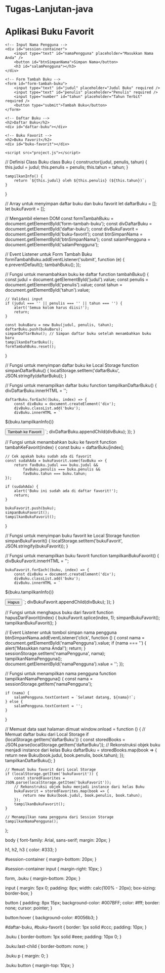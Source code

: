# Tugas-Lanjutan-java

<!DOCTYPE html>
<html lang="id">
<head>
    <meta charset="UTF-8" />
    <meta http-equiv="X-UA-Compatible" content="IE=edge" />
    <meta name="viewport" content="width=device-width, initial-scale=1.0" />
    <title>Aplikasi Buku Favorit</title>
    <link rel="stylesheet" href="style.css" />
</head>
<body>
    <h1>Aplikasi Buku Favorit</h1>

    <!-- Input Nama Pengguna -->
    <div id="session-container">
        <input type="text" id="namaPengguna" placeholder="Masukkan Nama Anda" />
        <button id="btnSimpanNama">Simpan Nama</button>
        <h3 id="salamPengguna"></h3>
    </div>

    <!-- Form Tambah Buku -->
    <form id="form-tambah-buku">
        <input type="text" id="judul" placeholder="Judul Buku" required />
        <input type="text" id="penulis" placeholder="Penulis" required />
        <input type="number" id="tahun" placeholder="Tahun Terbit" required />
        <button type="submit">Tambah Buku</button>
    </form>

    <!-- Daftar Buku -->
    <h2>Daftar Buku</h2>
    <div id="daftar-buku"></div>

    <!-- Buku Favorit -->
    <h2>Buku Favorit</h2>
    <div id="buku-favorit"></div>

    <script src="project.js"></script>
</body>
</html>

// Definisi Class Buku
class Buku {
    constructor(judul, penulis, tahun) {
        this.judul = judul;
        this.penulis = penulis;
        this.tahun = tahun;
    }

    tampilkanInfo() {
        return `${this.judul} oleh ${this.penulis} (${this.tahun})`;
    }
}

// Array untuk menyimpan daftar buku dan buku favorit
let daftarBuku = [];
let bukuFavorit = [];

// Mengambil elemen DOM
const formTambahBuku = document.getElementById('form-tambah-buku');
const divDaftarBuku = document.getElementById('daftar-buku');
const divBukuFavorit = document.getElementById('buku-favorit');
const btnSimpanNama = document.getElementById('btnSimpanNama');
const salamPengguna = document.getElementById('salamPengguna');

// Event Listener untuk Form Tambah Buku
formTambahBuku.addEventListener('submit', function (e) {
    e.preventDefault();
    tambahBuku();
});

// Fungsi untuk menambahkan buku ke daftar
function tambahBuku() {
    const judul = document.getElementById('judul').value;
    const penulis = document.getElementById('penulis').value;
    const tahun = document.getElementById('tahun').value;

    // Validasi input
    if (judul === '' || penulis === '' || tahun === '') {
        alert('Semua kolom harus diisi!');
        return;
    }

    const bukuBaru = new Buku(judul, penulis, tahun);
    daftarBuku.push(bukuBaru);
    simpanDaftarBuku(); // Simpan daftar buku setelah menambahkan buku baru
    tampilkanDaftarBuku();
    formTambahBuku.reset();
}

// Fungsi untuk menyimpan daftar buku ke Local Storage
function simpanDaftarBuku() {
    localStorage.setItem('daftarBuku', JSON.stringify(daftarBuku));
}

// Fungsi untuk menampilkan daftar buku
function tampilkanDaftarBuku() {
    divDaftarBuku.innerHTML = '';

    daftarBuku.forEach((buku, index) => {
        const divBuku = document.createElement('div');
        divBuku.classList.add('buku');
        divBuku.innerHTML = `
<p>${buku.tampilkanInfo()}</p>
<button onclick="tambahKeFavorit(${index})">Tambah ke Favorit</button>
`;
        divDaftarBuku.appendChild(divBuku);
    });
}

// Fungsi untuk menambahkan buku ke favorit
function tambahKeFavorit(index) {
    const buku = daftarBuku[index];

    // Cek apakah buku sudah ada di favorit
    const sudahAda = bukuFavorit.some(favBuku => {
        return favBuku.judul === buku.judul &&
            favBuku.penulis === buku.penulis &&
            favBuku.tahun === buku.tahun;
    });

    if (sudahAda) {
        alert('Buku ini sudah ada di daftar favorit!');
        return;
    }

    bukuFavorit.push(buku);
    simpanBukuFavorit();
    tampilkanBukuFavorit();
}

// Fungsi untuk menyimpan buku favorit ke Local Storage
function simpanBukuFavorit() {
    localStorage.setItem('bukuFavorit', JSON.stringify(bukuFavorit));
}

// Fungsi untuk menampilkan buku favorit
function tampilkanBukuFavorit() {
    divBukuFavorit.innerHTML = '';

    bukuFavorit.forEach((buku, index) => {
        const divBuku = document.createElement('div');
        divBuku.classList.add('buku');
        divBuku.innerHTML = `
<p>${buku.tampilkanInfo()}</p>
<button onclick="hapusDariFavorit(${index})">Hapus</button>
`;
        divBukuFavorit.appendChild(divBuku);
    });
}

// Fungsi untuk menghapus buku dari favorit
function hapusDariFavorit(index) {
    bukuFavorit.splice(index, 1);
    simpanBukuFavorit();
    tampilkanBukuFavorit();
}

// Event Listener untuk tombol simpan nama pengguna
btnSimpanNama.addEventListener('click', function () {
    const nama = document.getElementById('namaPengguna').value;
    if (nama === '') {
        alert('Masukkan nama Anda!');
        return;
    }
    sessionStorage.setItem('namaPengguna', nama);
    tampilkanNamaPengguna();
    document.getElementById('namaPengguna').value = '';
});

// Fungsi untuk menampilkan nama pengguna
function tampilkanNamaPengguna() {
    const nama = sessionStorage.getItem('namaPengguna');

    if (nama) {
        salamPengguna.textContent = `Selamat datang, ${nama}!`;
    } else {
        salamPengguna.textContent = '';
    }
}

// Memuat data saat halaman dimuat
window.onload = function () {
    // Memuat daftar buku dari Local Storage
    if (localStorage.getItem('daftarBuku')) {
        const storedBooks = JSON.parse(localStorage.getItem('daftarBuku'));
        // Rekonstruksi objek buku menjadi instance dari kelas Buku
        daftarBuku = storedBooks.map(book => {
            return new Buku(book.judul, book.penulis, book.tahun);
        });
        tampilkanDaftarBuku();
    }

    // Memuat buku favorit dari Local Storage
    if (localStorage.getItem('bukuFavorit')) {
        const storedFavorites = JSON.parse(localStorage.getItem('bukuFavorit'));
        // Rekonstruksi objek buku menjadi instance dari kelas Buku
        bukuFavorit = storedFavorites.map(book => {
            return new Buku(book.judul, book.penulis, book.tahun);
        });
        tampilkanBukuFavorit();
    }

    // Menampilkan nama pengguna dari Session Storage
    tampilkanNamaPengguna();
};

body {
    font-family: Arial, sans-serif;
    margin: 20px;
}

h1, h2, h3 {
    color: #333;
}

#session-container {
    margin-bottom: 20px;
}

#session-container input {
    margin-right: 10px;
}

form, .buku {
    margin-bottom: 20px;
}

input {
    margin: 5px 0;
    padding: 8px;
    width: calc(100% - 20px);
    box-sizing: border-box;
}

button {
    padding: 8px 15px;
    background-color: #007BFF;
    color: #fff;
    border: none;
    cursor: pointer;
}

button:hover {
    background-color: #0056b3;
}

#daftar-buku, #buku-favorit {
    border: 1px solid #ccc;
    padding: 10px;
}

.buku {
    border-bottom: 1px solid #eee;
    padding: 10px 0;
}

.buku:last-child {
    border-bottom: none;
}

.buku p {
    margin: 0;
}

.buku button {
    margin-top: 10px;
}
